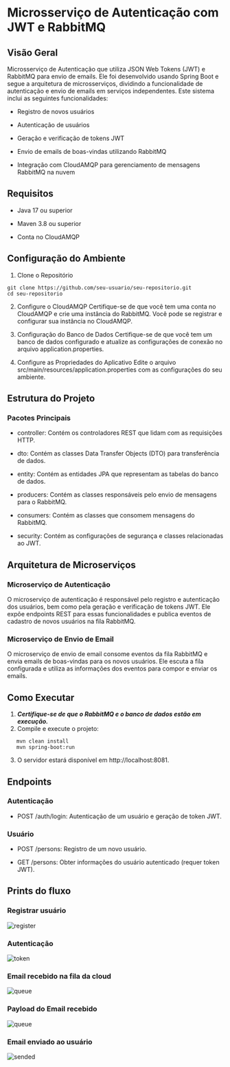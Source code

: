# Microsserviço de Autenticação com JWT e RabbitMQ

## Visão Geral
Microsserviço de Autenticação que utiliza JSON Web Tokens (JWT) e RabbitMQ para envio de emails.
Ele foi desenvolvido usando Spring Boot e segue a arquitetura de microsserviços, dividindo
a funcionalidade de autenticação e envio de emails em serviços independentes.
Este sistema inclui as seguintes funcionalidades:

- Registro de novos usuários

- Autenticação de usuários

- Geração e verificação de tokens JWT

- Envio de emails de boas-vindas utilizando RabbitMQ

- Integração com CloudAMQP para gerenciamento de mensagens RabbitMQ na nuvem


## Requisitos

- Java 17 ou superior

- Maven 3.8 ou superior

- Conta no CloudAMQP


## Configuração do Ambiente

1. Clone o Repositório
```
git clone https://github.com/seu-usuario/seu-repositorio.git
cd seu-repositorio
```
2. Configure o CloudAMQP
   Certifique-se de que você tem uma conta no CloudAMQP e crie uma instância do RabbitMQ. Você pode se registrar e configurar sua instância no CloudAMQP.

3. Configuração do Banco de Dados
   Certifique-se de que você tem um banco de dados configurado e atualize as configurações de conexão no arquivo application.properties.

4. Configure as Propriedades do Aplicativo
   Edite o arquivo src/main/resources/application.properties com as configurações do seu ambiente.

## Estrutura do Projeto

### Pacotes Principais

- controller: Contém os controladores REST que lidam com as requisições HTTP.

- dto: Contém as classes Data Transfer Objects (DTO) para transferência de dados.

- entity: Contém as entidades JPA que representam as tabelas do banco de dados.

- producers: Contém as classes responsáveis pelo envio de mensagens para o RabbitMQ.

- consumers: Contém as classes que consomem mensagens do RabbitMQ.

- security: Contém as configurações de segurança e classes relacionadas ao JWT.

## Arquitetura de Microserviços

### Microserviço de Autenticação

O microserviço de autenticação é responsável pelo registro e autenticação dos usuários,
bem como pela geração e verificação de tokens JWT. Ele expõe endpoints REST para essas
funcionalidades e publica eventos de cadastro de novos usuários na fila RabbitMQ.

### Microserviço de Envio de Email

O microserviço de envio de email consome eventos da fila RabbitMQ e envia emails de boas-vindas
para os novos usuários. Ele escuta a fila configurada e utiliza as informações dos eventos para
compor e enviar os emails.

## Como Executar

1. ***Certifique-se de que o RabbitMQ e o banco de dados estão em execução.***
2. Compile e execute o projeto:
```
   mvn clean install
   mvn spring-boot:run
```
3. O servidor estará disponível em http://localhost:8081.

## Endpoints

### Autenticação

- POST /auth/login: Autenticação de um usuário e geração de token JWT.

### Usuário

- POST /persons: Registro de um novo usuário.

- GET /persons: Obter informações do usuário autenticado (requer token JWT).

## Prints do fluxo

### Registrar usuário

![register](screenshots/created.png)

### Autenticação

![token](screenshots/token.png)

### Email recebido na fila da cloud

![queue](screenshots/queue.png)

### Payload do Email recebido

![queue](screenshots/payload.png)

### Email enviado ao usuário

![sended](screenshots/sendEmail.png)
